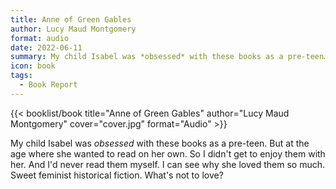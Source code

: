 ```yaml
---
title: Anne of Green Gables
author: Lucy Maud Montgomery
format: audio
date: 2022-06-11
summary: My child Isabel was *obsessed* with these books as a pre-teen…
icon: book
tags:
  - Book Report
---
```


{{< booklist/book
title="Anne of Green Gables"
author="Lucy Maud Montgomery"
cover="cover.jpg"
format="Audio" >}}

My child Isabel was *obsessed* with these books as a pre-teen. But at the age where she wanted to read on her own. So I didn't get to enjoy them with her. And I'd never read them myself. I can see why she loved them so much. Sweet feminist historical fiction. What's not to love?